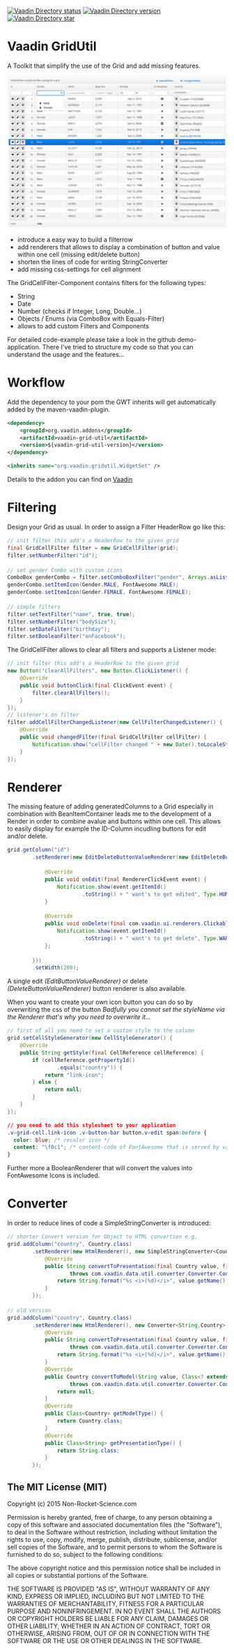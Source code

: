 [![Vaadin Directory status](http://img.shields.io/vaadin-directory/status/gridutil.svg)](https://vaadin.com/directory/component/gridutil)
[![Vaadin Directory version](http://img.shields.io/vaadin-directory/version/gridutil.svg)](https://vaadin.com/directory/component/gridutil)
[![Vaadin Directory star](http://img.shields.io/vaadin-directory/star/gridutil.svg)](https://vaadin.com/directory/component/gridutil)

Vaadin GridUtil
==============

A Toolkit that simplify the use of the Grid and add missing features. 

![screenshot](assets/screenshot.jpg)

- introduce a easy way to build a filterrow
- add renderers that allows to display a combination of button and value within one cell (missing edit/delete button)
- shorten the lines of code for writing StringConverter
- add missing css-settings for cell alignment

The GridCellFilter-Component contains filters for the following types:
- String
- Date
- Number (checks if Integer, Long, Double...)
- Objects / Enums (via ComboBox with Equals-Filter)
- allows to add custom Filters and Components

For detailed code-example please take a look in the github demo-application. There I've tried to structure my code so that you can understand the usage and the features...

Workflow
========

Add the dependency to your pom the GWT inherits will get automatically added by the maven-vaadin-plugin.

```xml
<dependency>
    <groupId>org.vaadin.addons</groupId>
    <artifactId>vaadin-grid-util</artifactId>
    <version>${vaadin-grid-util-version}</version>
</dependency>
```

```xml
<inherits name="org.vaadin.gridutil.WidgetSet" />
```

Details to the addon you can find on [Vaadin](https://vaadin.com/directory#!addon/gridutil)

Filtering
========
Design your Grid as usual. In order to assign a Filter HeaderRow go like this:

```java
// init filter this add's a HeaderRow to the given grid
final GridCellFilter filter = new GridCellFilter(grid);
filter.setNumberFilter("id");

// set gender Combo with custom icons
ComboBox genderCombo = filter.setComboBoxFilter("gender", Arrays.asList(Gender.MALE, Gender.FEMALE));
genderCombo.setItemIcon(Gender.MALE, FontAwesome.MALE);
genderCombo.setItemIcon(Gender.FEMALE, FontAwesome.FEMALE);

// simple filters
filter.setTextFilter("name", true, true);
filter.setNumberFilter("bodySize");
filter.setDateFilter("birthday");
filter.setBooleanFilter("onFacebook");
```

The GridCellFilter allows to clear all filters and supports a Listener mode:

```java
// init filter this add's a HeaderRow to the given grid
new Button("clearAllFilters", new Button.ClickListener() {
	@Override
	public void buttonClick(final ClickEvent event) {
		filter.clearAllFilters();
	}
});
// listener's on filter
filter.addCellFilterChangedListener(new CellFilterChangedListener() {
	@Override
	public void changedFilter(final GridCellFilter cellFilter) {
		Notification.show("cellFilter changed " + new Date().toLocaleString(), Type.TRAY_NOTIFICATION);
	}
});
```

Renderer
========
The missing feature of adding generatedColumns to a Grid especially in combination with BeanItemContainer leads me to the development of a Render in order to combine avalue and buttons within one cell.
This allows to easily display for example the ID-Column incudling buttons for edit and/or delete.

```java
grid.getColumn("id")
		.setRenderer(new EditDeleteButtonValueRenderer(new EditDeleteButtonClickListener() {

			@Override
			public void onEdit(final RendererClickEvent event) {
				Notification.show(event.getItemId()
						.toString() + " want's to get edited", Type.HUMANIZED_MESSAGE);
			}

			@Override
			public void onDelete(final com.vaadin.ui.renderers.ClickableRenderer.RendererClickEvent event) {
				Notification.show(event.getItemId()
						.toString() + " want's to get delete", Type.WARNING_MESSAGE);
			};

		}))
		.setWidth(200);
```

A single edit *(EditButtonValueRenderer)* or delete *(DeleteButtonValueRenderer)* button renderer is also available.

When you want to create your own icon button you can do so by overwriting the css of the button
*Badfully you cannot set the styleName via the Renderer that's why you need to overwrite it...*

```java
// first of all you need to set a custom style to the column
grid.setCellStyleGenerator(new CellStyleGenerator() {
	@Override
	public String getStyle(final CellReference cellReference) {
		if (cellReference.getPropertyId()
				.equals("country")) {
			return "link-icon";
		} else {
			return null;
		}
	}
});
```
```css
// you need to add this stylesheet to your application
.v-grid-cell.link-icon .v-button-bar button.v-edit span:before {
  color: blue; /* recolor icon */
  content: "\f0c1"; /* content-code of FontAwesome that is served by vaadin! */
}
```

Further more a BooleanRenderer that will convert the values into FontAwesome Icons is included.

Converter
========

In order to reduce lines of code a SimpleStringConverter is introduced:

```java
// shorter Convert version for Object to HTML convertion e.g.
grid.addColumn("country", Country.class)
		.setRenderer(new HtmlRenderer(), new SimpleStringConverter<Country>(Country.class) {
			@Override
			public String convertToPresentation(final Country value, final Class<? extends String> targetType, final Locale locale)
					throws com.vaadin.data.util.converter.Converter.ConversionException {
				return String.format("%s <i>(%d)</i>", value.getName(), value.getPopulation());
			}
		});
		
// old version
grid.addColumn("country", Country.class)
		.setRenderer(new HtmlRenderer(), new Converter<String,Country>() {
			@Override
			public String convertToPresentation(final Country value, final Class<? extends String> targetType, final Locale locale)
					throws com.vaadin.data.util.converter.Converter.ConversionException {
				return String.format("%s <i>(%d)</i>", value.getName(), value.getPopulation());
			}
			@Override
			public Country convertToModel(String value, Class<? extends Country> targetType, Locale locale)
					throws com.vaadin.data.util.converter.Converter.ConversionException {
				return null;
			}
			@Override
			public Class<Country> getModelType() {
				return Country.class;
			}
			@Override
			public Class<String> getPresentationType() {
				return String.class;
			}
		});
```

The MIT License (MIT)
-------------------------

Copyright (c) 2015 Non-Rocket-Science.com

Permission is hereby granted, free of charge, to any person obtaining a copy
of this software and associated documentation files (the "Software"), to deal
in the Software without restriction, including without limitation the rights
to use, copy, modify, merge, publish, distribute, sublicense, and/or sell
copies of the Software, and to permit persons to whom the Software is
furnished to do so, subject to the following conditions:

The above copyright notice and this permission notice shall be included in all
copies or substantial portions of the Software.

THE SOFTWARE IS PROVIDED "AS IS", WITHOUT WARRANTY OF ANY KIND, EXPRESS OR
IMPLIED, INCLUDING BUT NOT LIMITED TO THE WARRANTIES OF MERCHANTABILITY,
FITNESS FOR A PARTICULAR PURPOSE AND NONINFRINGEMENT. IN NO EVENT SHALL THE
AUTHORS OR COPYRIGHT HOLDERS BE LIABLE FOR ANY CLAIM, DAMAGES OR OTHER
LIABILITY, WHETHER IN AN ACTION OF CONTRACT, TORT OR OTHERWISE, ARISING FROM,
OUT OF OR IN CONNECTION WITH THE SOFTWARE OR THE USE OR OTHER DEALINGS IN THE
SOFTWARE.

